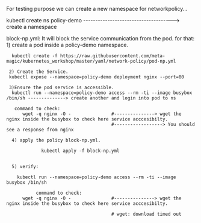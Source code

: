 For testing purpose we can create a new namespace for networkpolicy...

kubectl create ns policy-demo -------------------------------------> create a namespace

block-np.yml:
     It will block the service communication  from the pod.
     for that: 
     1) create a pod inside a policy-demo namespace.
     
      kubectl create -f https://raw.githubusercontent.com/meta-magic/kubernetes_workshop/master/yaml/network-policy/pod-np.yml
     
     2) Create the Service.
     kubectl expose --namespace=policy-demo deployment nginx --port=80

     3)Ensure the pod service is accessible.
      kubectl run --namespace=policy-demo access --rm -ti --image busybox /bin/sh --------------> create another and login into pod to ns
         
       command to check:
          wget -q nginx -O -               #---------------> wget the nginx inside the busybox to check here service acccesibilty.
                                           #------------------> You should see a response from nginx
          
      4) apply the policy block-np.yml.
    
                 kubectl apply -f block-np.yml
                 
                 
      5) verify:
      
        kubectl run --namespace=policy-demo access --rm -ti --image busybox /bin/sh
        
               command to check:
          wget -q nginx -O -               #---------------> wget the nginx inside the busybox to check here service acccesibilty.

                                           # wget: download timed out
                                           
     

        

      
  
      
